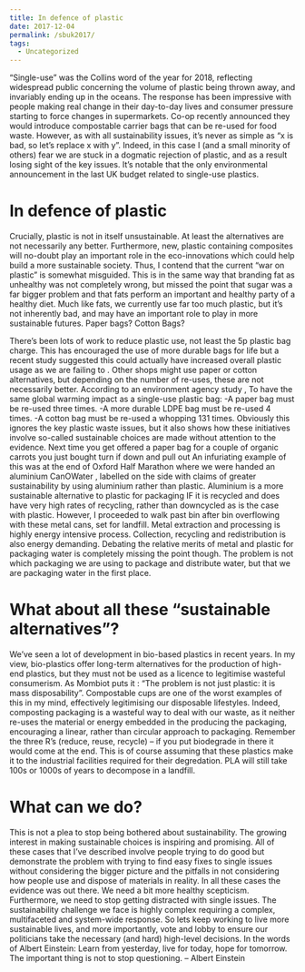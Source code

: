 ```yaml
---
title: In defence of plastic
date: 2017-12-04
permalink: /sbuk2017/
tags:
  - Uncategorized
---
```


“Single-use” was the Collins word of the year  for 2018, reflecting widespread public concerning the volume of plastic being thrown away, and invariably ending up in the oceans. The response has been impressive with people making real change in their day-to-day lives and consumer pressure starting to force changes in supermarkets. Co-op recently announced they would introduce compostable carrier  bags that can be re-used for food waste. However, as with all sustainability issues, it’s never as simple as “x is bad, so let’s replace x with y”. Indeed, in this case I (and a small minority of others) fear we are stuck in a dogmatic rejection of plastic, and as a result losing sight of the key issues. It’s notable that the only environmental announcement in the last UK budget related to single-use plastics. 

# In defence of plastic
Crucially, plastic is not in itself unsustainable. At least the alternatives are not necessarily any better. Furthermore, new, plastic containing composites will no-doubt play an important role in the eco-innovations which could help build a more sustainable society. Thus, I contend that the current “war on plastic” is somewhat misguided. This is in the same way that branding fat as unhealthy was not completely wrong, but missed the point that sugar was a far bigger problem and that fats perform an important and healthy party of a healthy diet. Much like fats, we currently use far too much plastic, but it’s not inherently bad, and may have an important role to play in more sustainable futures.
Paper bags? Cotton Bags?

There’s been lots of work to reduce plastic use, not least the 5p plastic bag charge. This has encouraged the use of more durable bags for life but a recent study suggested this could actually have increased overall plastic usage as we are failing to . Other shops might use paper or cotton alternatives, but depending on the number of re-uses, these are not necessarily better. According to an environment agency study , To have the same global warming impact as a single-use plastic bag:
-A paper bag must be re-used three times.
-A more durable LDPE bag must be re-used 4 times.
-A cotton bag must be re-used a whopping 131 times.
Obviously this ignores the key plastic waste issues, but it also shows how these initiatives involve so-called sustainable choices are made without attention to the evidence. Next time you get offered a paper bag for a couple of organic carrots you just bought turn if down and pull out 
An infuriating example of this was at the end of Oxford Half Marathon where we were handed an aluminium CanOWater , labelled on the side with claims of greater sustainability by using aluminium rather than plastic. Aluminium is a more sustainable alternative to plastic for packaging IF it is recycled and does have very high rates of recycling, rather than downcycled as is the case with plastic. However, I proceeded to walk past bin after bin overflowing with these metal cans, set for landfill. Metal extraction and processing is highly energy intensive process. Collection, recycling and redistribution is also energy demanding. Debating the relative merits of metal and plastic for packaging water is completely missing the point though. The problem is not which packaging we are using to package and distribute water, but that we are packaging water in the first place.
# What about all these “sustainable alternatives”?
We’ve seen a lot of development in bio-based plastics in recent years. In my view, bio-plastics offer long-term alternatives for the production of high-end plastics, but they must not be used as a licence to legitimise wasteful consumerism. As Mombiot puts it : “The problem is not just plastic: it is mass disposability”. Compostable cups are one of the worst examples of this in my mind, effectively legitimising our disposable lifestyles. Indeed, composting packaging is a wasteful  way to deal with our waste, as it neither re-uses the material or energy embedded in the producing the packaging, encouraging a linear, rather than circular approach to packaging. Remember the three R’s (reduce, reuse, recycle) – if you put biodegrade in there it would come at the end. This is of course assuming that these plastics make it to the industrial facilities required for their degredation. PLA will still take 100s or 1000s of years to decompose in a landfill. 
# What can we do?
This is not a plea to stop being bothered about sustainability. The growing interest in making sustainable choices is inspiring and promising. All of these cases that I’ve described involve people trying to do good but demonstrate the problem with trying to find easy fixes to single issues without considering the bigger picture and the pitfalls in not considering how people use and dispose of materials in reality. In all these cases the evidence was out there.
We need a bit more healthy scepticism. Furthermore, we need to stop getting distracted with single issues. The sustainability challenge we face is highly complex requiring a complex, multifaceted and system-wide response. So lets keep working to live more sustainable lives, and more importantly, vote and lobby to ensure our politicians take the necessary (and hard) high-level decisions. In the words of Albert Einstein: 
Learn from yesterday, live for today, hope for tomorrow. The important thing is not to stop questioning. – Albert Einstein
